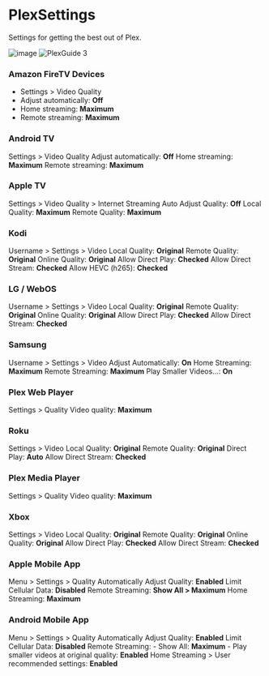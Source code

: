 # PlexSettings
Settings for getting the best out of Plex.

![image](https://user-images.githubusercontent.com/53855360/179834760-fb66e836-7ac5-4f12-bb64-73ebb5cf9197.png)
![PlexGuide 3](https://user-images.githubusercontent.com/53855360/179834938-abb257a2-a6e8-4967-a0e3-574bc2d0d355.png)

### Amazon FireTV Devices
- Settings > Video Quality
 - Adjust automatically: **Off**
 - Home streaming: **Maximum**
 - Remote streaming: **Maximum**

### Android TV
Settings > Video Quality
Adjust automatically: **Off**
Home streaming: **Maximum**
Remote streaming: **Maximum**

### Apple TV
Settings > Video Quality > Internet Streaming
Auto Adjust Quality: **Off**
Local Quality: **Maximum**
Remote Quality: **Maximum**

### Kodi
Username > Settings > Video
Local Quality: **Original**
Remote Quality: **Original**
Online Quality: **Original**
Allow Direct Play: **Checked**
Allow Direct Stream: **Checked**
Allow HEVC (h265): **Checked**

### LG / WebOS
Username > Settings > Video
Local Quality: **Original**
Remote Quality: **Original**
Online Quality: **Original**
Allow Direct Play: **Checked**
Allow Direct Stream: **Checked**

### Samsung
Username > Settings > Video
Adjust Automatically: **On**
Home Streaming: **Maximum**
Remote Streaming: **Maximum**
Play Smaller Videos...: **On**

### Plex Web Player
Settings > Quality
Video quality: **Maximum**

### Roku
Settings > Video
Local Quality: **Original**
Remote Quality: **Original**
Direct Play: **Auto**
Allow Direct Stream: **Checked**

### Plex Media Player
Settings > Quality
Video quality: **Maximum**

### Xbox
Settings > Video
Local Quality: **Original**
Remote Quality: **Original**
Online Quality: **Original**
Allow Direct Play: **Checked**
Allow Direct Stream: **Checked**

### Apple Mobile App
Menu > Settings > Quality
Automatically Adjust Quality: **Enabled**
Limit Cellular Data: **Disabled**
Remote Streaming: **Show All > Maximum**
Home Streaming: **Maximum**

### Android Mobile App
Menu > Settings > Quality
Automatically Adjust Quality: **Enabled**
Limit Cellular Data: **Disabled**
Remote Streaming: 
    - Show All: **Maximum** 
    - Play smaller videos at original quality: **Enabled**
Home Streaming > User recommended settings: **Enabled**
